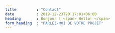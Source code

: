 ```yaml
---
title         : "Contact"
date          : 2019-12-23T20:17:01+06:00
heading       : Bonjour ! <span> Hello! </span>
form_heading  : "PARLEZ-MOI DE VOTRE PROJET"
---
```


